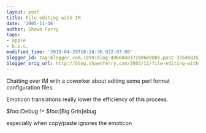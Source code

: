 ```yaml
---
layout: post
title: File editing with IM
date: '2005-11-16'
author: Shawn Ferry
tags:
- apple
- b.s.c.
modified_time: '2010-04-29T10:24:36.922-07:00'
blogger_id: tag:blogger.com,1999:blog-496684037280688885.post-3754883513990383159
blogger_orig_url: http://blog.shawnferry.com/2005/11/file-editing-with-im_6675.html
---
```


Chatting over IM with a coworker about editing some perl format  
configuration files.  
  
Emoticon translations really lower the efficiency of this process.  

$foo::Debug != $foo:[Big Grin]ebug  

especially when copy/paste ignores the emoticon  

